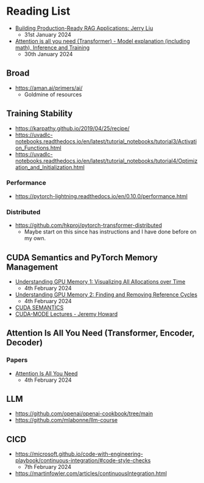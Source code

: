 # Reading List

-   [Building Production-Ready RAG Applications: Jerry Liu](https://www.youtube.com/watch?v=TRjq7t2Ms5I)
    -   31st January 2024
-   [Attention is all you need (Transformer) - Model explanation (including math), Inference and Training](https://www.youtube.com/watch?v=bCz4OMemCcA&t=51s)
    -   30th January 2024

## Broad

-   https://aman.ai/primers/ai/
    -   Goldmine of resources

## Training Stability

-   https://karpathy.github.io/2019/04/25/recipe/
-   https://uvadlc-notebooks.readthedocs.io/en/latest/tutorial_notebooks/tutorial3/Activation_Functions.html
-   https://uvadlc-notebooks.readthedocs.io/en/latest/tutorial_notebooks/tutorial4/Optimization_and_Initialization.html

### Performance

-   https://pytorch-lightning.readthedocs.io/en/0.10.0/performance.html

### Distributed

-   https://github.com/hkproj/pytorch-transformer-distributed
    -   Maybe start on this since has instructions and I have done before on my
        own.

## CUDA Semantics and PyTorch Memory Management

-   [Understanding GPU Memory 1: Visualizing All Allocations over Time](https://pytorch.org/blog/understanding-gpu-memory-1/)
    -   4th February 2024
-   [Understanding GPU Memory 2: Finding and Removing Reference Cycles](https://pytorch.org/blog/understanding-gpu-memory-2/)
    -   4th February 2024
-   [CUDA SEMANTICS](https://pytorch.org/docs/stable/notes/cuda.html)
-   [CUDA-MODE Lectures - Jeremy Howard](https://github.com/cuda-mode/lectures)

## Attention Is All You Need (Transformer, Encoder, Decoder)

### Papers

-   [Attention Is All You Need](https://arxiv.org/abs/1706.03762)
    -   4th February 2024

## LLM

-   https://github.com/openai/openai-cookbook/tree/main
-   https://github.com/mlabonne/llm-course

## CICD

-   https://microsoft.github.io/code-with-engineering-playbook/continuous-integration/#code-style-checks
    -   7th February 2024
-   https://martinfowler.com/articles/continuousIntegration.html
